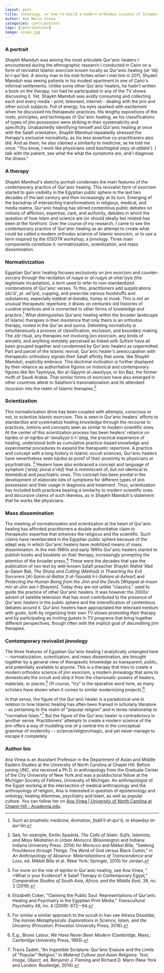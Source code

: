 ```yaml
---
layout: post
title: Jinnology, or how to build a modern orthodox science of Islamic exorcism
author: Ana Maria Vinea
categories: contributions
tags: [contributions]
image: vinea.jpg
---
```

### A portrait

Shaykh Mamduh was among the most articulate Qur'anic healers I encountered during the ethnographic research I conducted in Cairo on a form of revivalist Islamic exorcism known locally as Qur'anic healing (*al-'ilāj bi-l-qur'ān*)*.* A stocky man in his mid-forties when I met him in 2011, Shyakh Mamduh was seeing patients in his modest apartment in one of Cairo's informal settlements. Unlike some other Qur'anic healers, he hadn't written a book on the therapy, nor had he participated in any of the TV shows discussing it. Yet, Shaykh Mamduh was avidly consuming and collecting each and every media - print, televised, internet - dealing with the jinn and other occult subjects. Full of energy, his eyes sparked with excitement when he discussed his therapeutic practices. His lengthy expositions of the roots, principles, and techniques of Qur'anic healing, as his classifications of types of jinn possession were striking in their systematicity and specificity. Unabashedly identifying himself and Qur'anic healing at once with the Salafi orientation, Shaykh Mamhud repeatedly stressed the therapy's exclusive normativity, as his less assertive co-practitioners also did. And as them, he also claimed a similarity to medicine, as he told me once: "You know, I work like physicians (*anā bashtaghal zayy al-aṭibbā'*). I talk with the patient, see what the what the symptoms are, and I diagnose the illness."


### A therapy

Shaykh Mamhud's sketchy portrait condenses the main features of the contemporary practice of Qur'anic healing. This revivalist form of exorcism started to gain visibility in the Egyptian public sphere in the last two decades of the last century and then increasingly at its turn. Emerging of the backdrop of intersecting transformations in religious, medical, and media realms, Qur'anic healing has stirred contentious public debates on notions of affliction, expertise, care, and authority, debates in which the question of how Islam and science are (or should ideally be) related has been at the forefront. Over the course of my research, I came to see the contemporary practice of Qur'anic healing as an attempt to create what could be called a modern orthodox science of Islamic exorcism, or to use a term inspired by the IOSOTR workshop, a jinnology. Three main components constitute it: normativization, scientization, and mass dissemination.


### Normativization

Egyptian Qur'anic healing focuses exclusively on jinn exorcism and counter-sorcery through the recitation of *ruqya* or *al-ruqya al-shar'iyya* (the legitimate incantation), a term used to refer to non-standardized combinations of Qur'anic verses. To this, practitioners add supplications (*du'ā'*, pl. *ad'iya*), cupping, and prescribe various foodstuffs and substances, especially *ḥabbat al-baraka*, honey or musk. This is not an unusual therapeutic repertoire; it draws on centuries-old histories of curative practices and is connected to other forms of knowledge and practice.[^1] What distinguishes Qur'anic healing within the broader landscape of Islamic therapies is their insistence that only theirs is an orthodox therapy, rooted in the Qur'an and sunna. Delimiting normativity is simultaneously a process of classification, exclusion, and boundary making. The *zār* ritual, any therapies not involving jinn exorcism, any kinds of amulets, and anything remotely perceived as linked with Sufism have all been grouped together and condemned by Qur'anic healers as unpermitted. Part and parcel of the Islamic revival, Qur'anic healer's preoccupation with therapeutic orthodoxy signals their Salafi affinity that some, like Shaykh Mamduh, explicitly embrace. This doctrinal inclination is further displayed by their reliance as authoritative figures on historical and contemporary figures like Ibn Taymiyya, Ibn al-Qayyim al-Jawziyya, or bin Baz, the former mufti of Saudi Arabia. That similar forms of exorcism have also emerged in other countries attest to Salafism's transnationalism and its attendant incursion into the realm of Islamic therapies.[^2]


### Scientization

This normativization drive has been coupled with attempts, conscious or not, to scientize Islamic exorcism. This is seen in Qur'anic healers' efforts to standardize and systematize healing knowledge through the recourse to practices, notions and concepts seen as similar to modern scientific ones. At the center of this scientization process has been healers' reliance on *tajriba* or *al-tajriba al-'amaliyya li-l-'alag*, the practical experience of healing, understood both as cumulative practice-based knowledge and experimental procedures to expand the therapuetic repertoire. A practice and concept with a long history in Islamic occult sciences, Qur'anic healers have nevertheless seen *tajriba* as proof of their proximity to physicians or psychiatrists. [^3] Healers have also embraced a concept and language of symptom (*'araḍ*, plural *a'rāḍ*) that is reminiscent of, but not identical to biomedical and psychiatric ones. This concept has been pivotal in the development of elaborate lists of symptoms for different types of jinn possession and their usage in diagnosis and treatment. Thus, scientization has included both practices bearing a similarity to modern scientific ones and discursive claims of such likeness, as in Shaykh Mamduh's statement that he works like physicians.


### Mass dissemination

The meeting of normativization and scientization at the heart of Qur'anic healing has afforded practitioners a double authoritative claim to therapeutic expertise that entwines the religious and the scientific. Such claims have reverberated in the Egyptian public sphere because of the adept way in which Qur'anic healers have mobilized means of mass dissemination. In the mid-1980s and early 1990s Qur'anic healers started to publish books and booklets on their therapy, increasingly prompting the attention of the broader press.[^4] These were the decades that saw the publication of two text by well-known Salafi preacher Shaykh Wahid 'Abd al-Salam Bali, *The Sharp and Cutting* (*Method*) *in Thwarting the Evil Sorcerers* \[*Al-Sarim al-Battar fi al-Tasaddi li-l-Sahara al-Ashrar*\] and *Protecting the Human Being from the Jinn and the Devils* \[*Wiqayat al-Insan min al-Jinn wa-l-Shaytan*\]. Today they are not unlike "classics," used to guide the practice of other Qur'anic healers. It was however the 2000s' advent of satellite television that has most contributed to the presence of Qur'anic healers in the public sphere and the intensification of contentious debates around it. Qur'anic healers have appropriated the televised medium with gusto, both by organizing their own TV shows promoting their therapy and by participating as inviting guests in TV programs that bring together different perspectives, though often with the implicit goal of discrediting jinn therapies.


### Contemporary revivalist jinnology

The three features of Egyptian Qur'anic healing I analytically untangled here -- normativization, scientization, and mass dissemination, are brought together by a general view of therapeutic knowledge as transparent, public, and potentially available to anyone. This is a therapy that tries to create a modern orthodox science of jinn exorcism, a modern jinnealogy that aims to domesticate the occult and strip it from the charismatic powers of healers, materials, or places.[^5] Of course, "try" is the operative word here, as many scholars have shown when it comes to similar modernizing projects.[^6]

In that sense, the figure of the Qur'anic healer is a paradoxical one in relation to how Islamic healing has often been framed in scholarly literature - as pertaining to the realm of "popular religion" and in tense relationship to "normative Islam."[^7] But the figure of the Qur'anic healer is contradictory in another sense. Practitioners' attempts to create a modern science of the jinn offers a way of muddling one of a central trio in the conceptual grammar of modernity -- science/religion/magic, and yet never manage to escape it completely.


### Author bio

Ana Vinea is an Assistant Professor in the Department of Asian and Middle Eastern Studies at the University of North Carolina at Chapel Hill. Before joining UNC, she received a Ph.D. in anthropology from the Graduate Center of the City University of New York and was a postdoctoral fellow at the Michigan Society of Fellows, University of Michigan. An anthropologist of the Egypt working at the intersection of medical anthropology and the anthropology of religion, Ana is interested in question of epistemology and ontology, healing dilemmas, psychiatry and Islam, as well as popular culture. You can follow her on [Ana Vinea \| University of North Carolina at Chapel Hill - Academia.edu](https://unc.academia.edu/AnaVinea).

[^1]: Such as prophetic medicine, divination, *faḍā'il al-qur'ā,* or *khawāṣṣ al-qur'ān*.

[^2]: See, for example, Emilio Spadola, *The Calls of Islam: Sufis, Islamists, and Mass Mediation in Urban Morocco* (Bloomington and Indiana: Indiana University Press. 2014) for Morocco and Mikkel Bille, "Seeking Providence through Things: The Word of God versus Black Cumin," in *An Anthropology of Absence: Materializations of Transcendence and Loss*, ed. Mikkel Bille et al. (New York: Springer, 2010) for Jordan.

[^3]: For more on the role of *tajriba* in Qur'anic healing, see Ana Vinea, "\<What is your Evidence? A Salafi Therapy in Contemporary Egypt," *Comparative Studies of South Asia, Africa, and the Middle East*, 39, no. 3 (2019).

[^4]: Elizabeth Coker, "Claiming the Public Soul: Representations of Qur'anic Healing and Psychiatry in the Egyptian Print Media," *Transcultural Psychiatry* 46, no. 4 (2009): 672--94.

[^5]: For similar a similar approach to the occult in Iran see Alireza Doostdar, *The Iranian Metaphysicals: Explorations in Science, Islam, and the Uncanny* (Princeton: Princeton University Press, 2018).

[^6]: E.g., Bruno Latour, *We Have Never Been Modern* (Cambridge, Mass,: Cambridge University Press, 1993).

[^7]: Travis Zadeh, "An Ingestible Scripture: Qur'ānic Erasure and the Limits of "Popular" Religion," in *Material Culture and Asian Religions: Text, Image, Object*, ed. Benjamin J. Fleming and Richard D. Mann (New York and London: Routledge, 2014).
